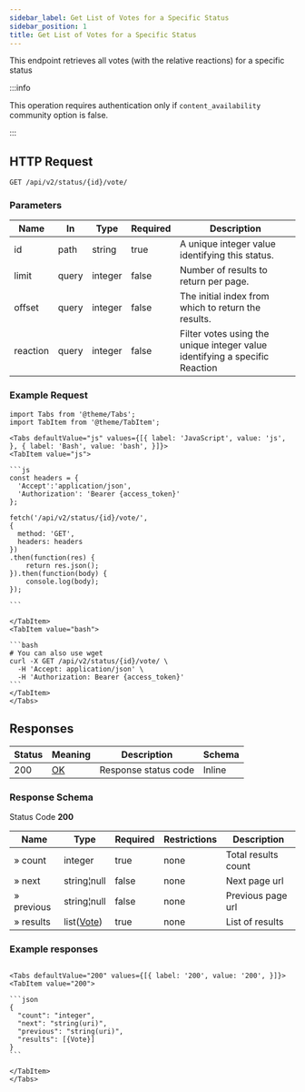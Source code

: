 ```yaml
---
sidebar_label: Get List of Votes for a Specific Status
sidebar_position: 1
title: Get List of Votes for a Specific Status
---
```


This endpoint retrieves all votes (with the relative reactions) for a specific status

:::info

This operation requires authentication only if `content_availability` community option is false.

:::

## HTTP Request

`GET /api/v2/status/{id}/vote/`

### Parameters

| Name     | In    | Type    | Required | Description                                                                 |
|----------|-------|---------|----------|-----------------------------------------------------------------------------|
| id       | path  | string  | true     | A unique integer value identifying this status.                             |
| limit    | query | integer | false    | Number of results to return per page.                                       |
| offset   | query | integer | false    | The initial index from which to return the results.                         |
| reaction | query | integer | false    | Filter votes using the unique integer value identifying a specific Reaction |

### Example Request

````mdx-code-block
import Tabs from '@theme/Tabs';
import TabItem from '@theme/TabItem';

<Tabs defaultValue="js" values={[{ label: 'JavaScript', value: 'js', }, { label: 'Bash', value: 'bash', }]}>
<TabItem value="js">

```js
const headers = {
  'Accept':'application/json',
  'Authorization': 'Bearer {access_token}'
};

fetch('/api/v2/status/{id}/vote/',
{
  method: 'GET',
  headers: headers
})
.then(function(res) {
    return res.json();
}).then(function(body) {
    console.log(body);
});

```

</TabItem>
<TabItem value="bash">

```bash
# You can also use wget
curl -X GET /api/v2/status/{id}/vote/ \
  -H 'Accept: application/json' \
  -H 'Authorization: Bearer {access_token}'
```
</TabItem>
</Tabs>
````

## Responses

| Status | Meaning                                                 | Description          | Schema |
|--------|---------------------------------------------------------|----------------------|--------|
| 200    | [OK](https://tools.ietf.org/html/rfc7231#section-6.3.1) | Response status code | Inline |

### Response Schema

Status Code **200**

| Name       | Type                                             | Required | Restrictions | Description         |
|------------|--------------------------------------------------|----------|--------------|---------------------|
| » count    | integer                                          | true     | none         | Total results count |
| » next     | string¦null                                      | false    | none         | Next page url       |
| » previous | string¦null                                      | false    | none         | Previous page url   |
| » results  | list([Vote](/docs/apireference/v2/schemas/vote)) | true     | none         | List of results     |

### Example responses

````mdx-code-block

<Tabs defaultValue="200" values={[{ label: '200', value: '200', }]}>
<TabItem value="200">

```json
{
  "count": "integer",
  "next": "string(uri)",
  "previous": "string(uri)",
  "results": [{Vote}]
}
```

</TabItem>
</Tabs>
````




